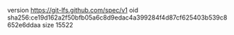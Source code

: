 version https://git-lfs.github.com/spec/v1
oid sha256:ce19d162a2f50bfb05a6c8d9edac4a399284f4d87cf625403b539c8652e6ddaa
size 15522
